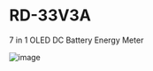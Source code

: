 # RD-33V3A
7 in 1 OLED DC Battery Energy Meter 

![image](https://user-images.githubusercontent.com/4562957/219479806-61cb189b-ded7-4ea9-bd48-8ee5cff2cd72.png)

